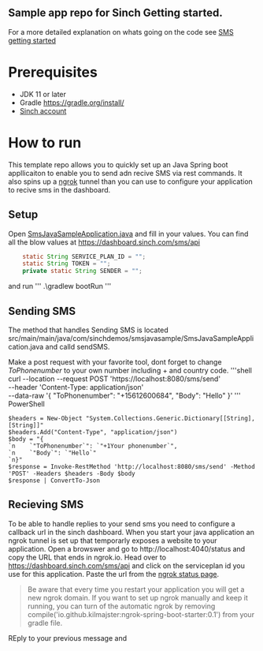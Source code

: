 ## Sample app repo for Sinch Getting started. 

For a more detailed explanation on whats going on the code see [SMS getting started](https://developers.sinch.com/docs/sms)

# Prerequisites

- JDK 11 or later
- Gradle https://gradle.org/install/
- [Sinch account](https://dashboard.sinch.com) 

# How to run
This template repo allows you to quickly set up an Java Spring boot appllicaiton to enable you to send adn recive SMS via rest commands. It also spins up a [ngrok](https:ngrok.com) tunnel than you can use to configure your application to recive sms in the dashboard. 

## Setup
Open [SmsJavaSampleApplication.java](https://github.com/sinch/sms-java-sample/blob/90df5881704950ee1e7de420f35adbaa3e4feea0/src/main/java/com/sinchdemos/smsjavasample/SmsJavaSampleApplication.java#L34) and fill in your values. You can find all the blow values at https://dashboard.sinch.com/sms/api

```java
    static String SERVICE_PLAN_ID = "";
	static String TOKEN = "";
	private static String SENDER = ""; 
```
and run 
'''
.\gradlew bootRun
'''

## Sending SMS 

The method that handles Sending SMS is located 
src/main/main/java/com/sinchdemos/smsjavasample/SmsJavaSampleApplication.java
and calld sendSMS. 

Make a post request with your favorite tool, dont forget to change *ToPhonenumber* to your own number including + and country code. 
'''shell
curl --location --request POST 'https://localhost:8080/sms/send' \
--header 'Content-Type: application/json' \
--data-raw '{
    "ToPhonenumber": "+15612600684",
    "Body": "Hello"
}'
'''
PowerShell
```
$headers = New-Object "System.Collections.Generic.Dictionary[[String],[String]]"
$headers.Add("Content-Type", "application/json")
$body = "{
`n    `"ToPhonenumber`": `"+1Your phonenumber`",
`n    `"Body`": `"Hello`"
`n}"
$response = Invoke-RestMethod 'http://localhost:8080/sms/send' -Method 'POST' -Headers $headers -Body $body
$response | ConvertTo-Json
```



## Recieving SMS

To be able to handle replies to your send sms you need to configure a callback url in the sinch dashboard. When you start your java application an ngrok tunnel is set up that temporarly exposes a website to your application. Open a browswer and go to http://localhost:4040/status and copy the URL that ends in ngrok.io. Head over to 
https://dashboard.sinch.com/sms/api and click on the serviceplan id you use for this application. Paste the url from the [ngrok status page](http://localhost:4040/status). 

> Be aware  that every time you restart your application you will get a new ngrok domain. If you want to set up ngrok manually and keep it running, you can turn of the automatic ngrok by removing compile('io.github.kilmajster:ngrok-spring-boot-starter:0.1') from your gradle file. 

REply to your previous message and 

